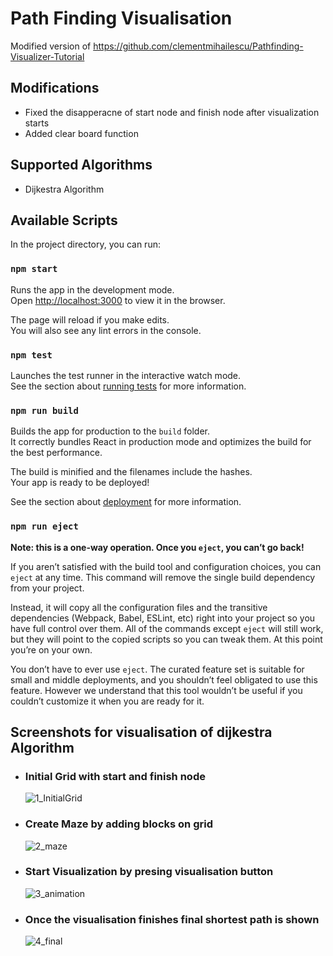 # Path Finding Visualisation 
Modified version of https://github.com/clementmihailescu/Pathfinding-Visualizer-Tutorial

## Modifications
 - Fixed the disapperacne of start node and finish node after visualization starts
 - Added clear board function


## Supported Algorithms
 - Dijkestra Algorithm


## Available Scripts

In the project directory, you can run:

### `npm start`

Runs the app in the development mode.<br>
Open [http://localhost:3000](http://localhost:3000) to view it in the browser.

The page will reload if you make edits.<br>
You will also see any lint errors in the console.

### `npm test`

Launches the test runner in the interactive watch mode.<br>
See the section about [running tests](https://facebook.github.io/create-react-app/docs/running-tests) for more information.

### `npm run build`

Builds the app for production to the `build` folder.<br>
It correctly bundles React in production mode and optimizes the build for the best performance.

The build is minified and the filenames include the hashes.<br>
Your app is ready to be deployed!

See the section about [deployment](https://facebook.github.io/create-react-app/docs/deployment) for more information.

### `npm run eject`

**Note: this is a one-way operation. Once you `eject`, you can’t go back!**

If you aren’t satisfied with the build tool and configuration choices, you can `eject` at any time. This command will remove the single build dependency from your project.

Instead, it will copy all the configuration files and the transitive dependencies (Webpack, Babel, ESLint, etc) right into your project so you have full control over them. All of the commands except `eject` will still work, but they will point to the copied scripts so you can tweak them. At this point you’re on your own.

You don’t have to ever use `eject`. The curated feature set is suitable for small and middle deployments, and you shouldn’t feel obligated to use this feature. However we understand that this tool wouldn’t be useful if you couldn’t customize it when you are ready for it.

## Screenshots for visualisation of dijkestra Algorithm

 - ### Initial Grid with start and finish node

    ![1_InitialGrid](https://user-images.githubusercontent.com/55632797/117813684-00455080-b281-11eb-88b1-ac5333517157.PNG)

 - ### Create Maze by adding blocks on grid

    ![2_maze](https://user-images.githubusercontent.com/55632797/117813872-3be01a80-b281-11eb-8833-0b06d0ac25ff.PNG)

 - ### Start Visualization by presing visualisation button

    ![3_animation](https://user-images.githubusercontent.com/55632797/117813948-4dc1bd80-b281-11eb-987b-59b26a15ab85.png)

 - ### Once the visualisation finishes final shortest path is shown

    ![4_final](https://user-images.githubusercontent.com/55632797/117813982-5d410680-b281-11eb-91bb-3b0f4bb4d867.PNG)
